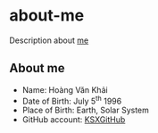 # about-me
Description about [me](https://github.com/KSXGitHub)

## About me

 * Name: Hoàng Văn Khải
 * Date of Birth: July 5<sup>th</sup> 1996
 * Place of Birth: Earth, Solar System
 * GitHub account: [KSXGitHub](https://github.com/KSXGitHub)
